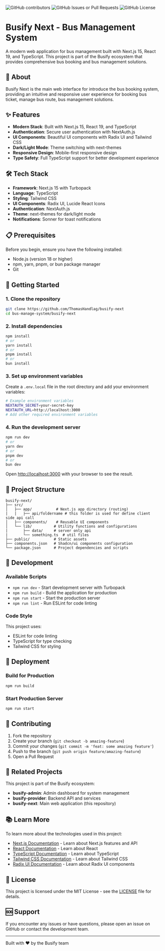 ![GitHub contributors](https://img.shields.io/github/contributors/ThomasHandlag/busify-next)
![GitHub Issues or Pull Requests](https://img.shields.io/github/issues/ThomasHandlag/busify-next)
![GitHub License](https://img.shields.io/github/license/ThomasHandlag/busify-next)

# Busify Next - Bus Management System

A modern web application for bus management built with Next.js 15, React 19, and TypeScript. This project is part of the Busify ecosystem that provides comprehensive bus booking and bus management solutions.

## 🚌 About

Busify Next is the main web interface for introduce the bus booking system, providing an intuitive and responsive user experience for booking bus ticket, manage bus route, bus management solutions.

## ✨ Features

- **Modern Stack**: Built with Next.js 15, React 19, and TypeScript
- **Authentication**: Secure user authentication with NextAuth.js
- **UI Components**: Beautiful UI components with Radix UI and Tailwind CSS
- **Dark/Light Mode**: Theme switching with next-themes
- **Responsive Design**: Mobile-first responsive design
- **Type Safety**: Full TypeScript support for better development experience

## 🛠️ Tech Stack

- **Framework**: Next.js 15 with Turbopack
- **Language**: TypeScript
- **Styling**: Tailwind CSS
- **UI Components**: Radix UI, Lucide React Icons
- **Authentication**: NextAuth.js
- **Theme**: next-themes for dark/light mode
- **Notifications**: Sonner for toast notifications

## 📋 Prerequisites

Before you begin, ensure you have the following installed:
- Node.js (version 18 or higher)
- npm, yarn, pnpm, or bun package manager
- Git

## 🚀 Getting Started

### 1. Clone the repository

```bash
git clone https://github.com/ThomasHandlag/busify-next
cd bus-manage-system/busify-next
```

### 2. Install dependencies

```bash
npm install
# or
yarn install
# or
pnpm install
# or
bun install
```

### 3. Set up environment variables

Create a `.env.local` file in the root directory and add your environment variables:

```bash
# Example environment variables
NEXTAUTH_SECRET=your-secret-key
NEXTAUTH_URL=http://localhost:3000
# Add other required environment variables
```

### 4. Run the development server

```bash
npm run dev
# or
yarn dev
# or
pnpm dev
# or
bun dev
```

Open [http://localhost:3000](http://localhost:3000) with your browser to see the result.

## 📁 Project Structure

```
busify-next/
├── src/
│   ├── app/           # Next.js app directory (routing)
|   |   ├── api/foldername # this folder is used for define client side api call
│   ├── components/    # Reusable UI components
│   └── lib/          # Utility functions and configurations
|       ├── data/     # server only api
|       └── something.ts  # util files
├── public/           # Static assets
├── components.json   # Shadcn/ui components configuration
└── package.json      # Project dependencies and scripts
```

## 🎨 Development

### Available Scripts

- `npm run dev` - Start development server with Turbopack
- `npm run build` - Build the application for production
- `npm run start` - Start the production server
- `npm run lint` - Run ESLint for code linting

### Code Style

This project uses:
- ESLint for code linting
- TypeScript for type checking
- Tailwind CSS for styling

## 🚀 Deployment

### Build for Production

```bash
npm run build
```

### Start Production Server

```bash
npm run start
```

## 🤝 Contributing

1. Fork the repository
2. Create your branch (`git checkout -b amazing-feature`)
3. Commit your changes (`git commit -m 'feat: some amazing feature'`)
4. Push to the branch (`git push origin feature/amazing-feature`)
5. Open a Pull Request

## 📖 Related Projects

This project is part of the Busify ecosystem:
- **busify-admin**: Admin dashboard for system management
- **busify-provider**: Backend API and services
- **busify-next**: Main web application (this repository)

## 📚 Learn More

To learn more about the technologies used in this project:

- [Next.js Documentation](https://nextjs.org/docs) - Learn about Next.js features and API
- [React Documentation](https://react.dev) - Learn about React
- [TypeScript Documentation](https://www.typescriptlang.org/docs/) - Learn about TypeScript
- [Tailwind CSS Documentation](https://tailwindcss.com/docs) - Learn about Tailwind CSS
- [Radix UI Documentation](https://www.radix-ui.com/docs) - Learn about Radix UI components

## 📄 License

This project is licensed under the MIT License - see the [LICENSE](LICENSE) file for details.

## 🆘 Support

If you encounter any issues or have questions, please open an issue on GitHub or contact the development team.

---

Built with ❤️ by the Busify team

